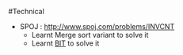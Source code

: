 #Technical
- SPOJ : http://www.spoj.com/problems/INVCNT
	+ Learnt Merge sort variant to solve it
	+ Learnt [BIT](https://www.topcoder.com/community/data-science/data-science-tutorials/binary-indexed-trees/) to solve it	
